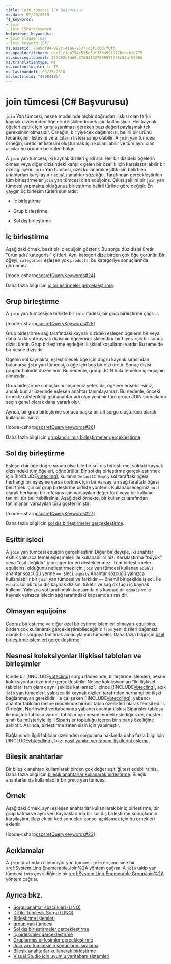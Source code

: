 ```yaml
---
title: join tümcesi (C# Başvurusu)
ms.date: 07/20/2015
f1_keywords:
- join
- join_CSharpKeyword
helpviewer_keywords:
- join clause [C#]
- join keyword [C#]
ms.assetid: 76e9df84-092c-41a6-9537-c3f1cbd7f0fb
ms.openlocfilehash: dee11c1ab754e515c69f330a5919776cbcb1e775
ms.sourcegitcommit: 213292dfbb0c37d83f62709959ff55c50af5560d
ms.translationtype: MT
ms.contentlocale: tr-TR
ms.lasthandoff: 09/25/2018
ms.locfileid: "47084185"
---
```

# <a name="join-clause-c-reference"></a>join tümcesi (C# Başvurusu)

`join` Yan tümcesi, nesne modelinde hiçbir doğrudan ilişkisi olan farklı kaynak dizilerinden öğelerini ilişkilendirmek için kullanışlıdır. Her kaynak öğeleri eşitlik için karşılaştırılması gereken bazı değeri paylaşmak tek gereksinim olmasıdır. Örneğin, bir yiyecek dağıtımcısı, belirli bir ürünü tedarikçileri listesini ve alıcıların listesi sahip olabilir. A `join` yan tümcesi, örneğin, üreticiler listesini oluşturmak için kullanılabilir ve tüm aynı olan alıcılar bu ürünün belirtilen bölge.

A `join` yan tümcesi, iki kaynak dizileri girdi alır. Her bir dizideki öğelerin olması veya diğer dizisindeki karşılık gelen bir özellik için karşılaştırılabilir bir özelliği içerir. `join` Yan tümcesi, özel kullanarak eşitlik için belirtilen anahtarları karşılaştırır `equals` anahtar sözcüğü. Tarafından gerçekleştirilen tüm birleştirmeler `join` yan tümcesi olan equijoins. Çıkışı şeklini bir `join` yan tümcesi yapmakta olduğunuz birleştirme belirli türüne göre değişir. En yaygın üç birleşim türleri şunlardır:

- İç birleştirme

- Grup birleştirme

- Sol dış birleştirme

## <a name="inner-join"></a>İç birleştirme

Aşağıdaki örnek, basit bir iç equijoin gösterir. Bu sorgu düz dizisi üretir "ürün adı / kategorisi" çiftleri. Aynı kategori dize birden çok öğe görünür. Bir öğeyi, `categories` eşleşen yok `products`, bu kategoriye sonuçlarında görünmez.

[!code-csharp[cscsrefQueryKeywords#24](~/samples/snippets/csharp/VS_Snippets_VBCSharp/CsCsrefQueryKeywords/CS/Join.cs#24)]

Daha fazla bilgi için [iç birleştirmeler gerçekleştirme](../../linq/perform-inner-joins.md).

## <a name="group-join"></a>Grup birleştirme

A `join` yan tümcesiyle birlikte bir `into` ifadesi, bir grup birleştirme çağrılır.

[!code-csharp[cscsrefQueryKeywords#25](~/samples/snippets/csharp/VS_Snippets_VBCSharp/CsCsrefQueryKeywords/CS/Join.cs#25)]

Grup birleştirme sağ tarafındaki kaynak dizideki eşleşen öğelerin bir veya daha fazla sol kaynak dizisinin öğelerini ilişkilendirir bir hiyerarşik bir sonuç dizisi üretir. Grup birleştirme eşdeğeri ilişkisel koşullarını vardır. Bu temelde bir nesne dizisidir.

Öğenin sol kaynakta, eşleştirilecek öğe için doğru kaynak sırasından bulunursa `join` yan tümcesi, o öğe için boş bir dizi üretir. Sonuç dizisi gruplar halinde düzenlenir. Bu nedenle, group JOIN hala temelde iç-equijoin olmasıdır.

Grup birleştirme sonuçlarını seçmeniz yeterlidir, öğelere erişebilirsiniz, ancak bunlar üzerinde eşleşen anahtar tanımlayamaz. Bu nedenle, önceki örnekte gösterildiği gibi anahtar adı olan yeni bir türe group JOIN sonuçlarını seçin genel olarak daha yararlı olur.

Ayrıca, bir grup birleştirme sonucu başka bir alt sorgu oluşturucu olarak kullanabilirsiniz:

[!code-csharp[cscsrefQueryKeywords#26](~/samples/snippets/csharp/VS_Snippets_VBCSharp/CsCsrefQueryKeywords/CS/Join.cs#26)]

Daha fazla bilgi için [gruplandırılmış birleştirmeler gerçekleştirme](../../linq/perform-grouped-joins.md).

## <a name="left-outer-join"></a>Sol dış birleştirme

Eşleşen bir öğe doğru sırada olsa bile bir sol dış birleştirme, soldaki kaynak dizisindeki tüm öğeleri, döndürülür. Bir sol dış birleştirme gerçekleştirmek için [!INCLUDE[vbteclinq](~/includes/vbteclinq-md.md)], kullanın `DefaultIfEmpty` sol taraftaki öğesi herhangi bir eşleşme varsa üretmek için bir varsayılan sağ taraftaki öğesi belirtmek için bir grup birleştirme birlikte yöntemi. Kullanabileceğiniz `null` olarak herhangi bir referans için varsayılan değer türü veya bir kullanıcı tanımlı tür belirtebilirsiniz. Aşağıdaki örnekte, bir kullanıcı tarafından tanımlanan varsayılan türü gösterilmiştir:

[!code-csharp[cscsrefQueryKeywords#27](~/samples/snippets/csharp/VS_Snippets_VBCSharp/CsCsrefQueryKeywords/CS/Join.cs#27)]

Daha fazla bilgi için [sol dış birleştirmeler gerçekleştirme](../../linq/perform-left-outer-joins.md).

## <a name="the-equals-operator"></a>Eşittir işleci

A `join` yan tümcesi equijoin gerçekleştirir. Diğer bir deyişle, iki anahtar eşitlik yalnızca temel eşleşmeleri ile kullanabilirsiniz. Karşılaştırma "büyük" veya "eşit değildir" gibi diğer türleri desteklenmez. Tüm birleştirmeler equijoins, olduğunu netleştirmek için `join` yan tümcesi kullanan `equals` anahtar sözcüğü yerine `==` işleci. `equals` Anahtar sözcüğü yalnızca kullanılabilir bir `join` yan tümcesi ve farklıdır `==` önemli bir şekilde işleci. İle `equals`sol ok tuşu dış kaynak dizisini tüketir ve sağ ok tuşu iç kaynak kullanır. Yalnızca sol tarafındaki kapsamda dış kaynağıdır `equals` ve iç kaynak yalnızca işlecin sağ tarafındaki kapsamda sırasıdır.

## <a name="non-equijoins"></a>Olmayan equijoins

Çapraz birleştirme ve diğer özel birleştirme işlemleri olmayan-equijoins, birden çok kullanarak gerçekleştirebileceğiniz `from` yeni dizileri bağımsız olarak bir sorguya tanıtmak amacıyla yan tümceler. Daha fazla bilgi için [özel birleştirme işlemleri gerçekleştirme](../../linq/perform-custom-join-operations.md).

## <a name="joins-on-object-collections-vs-relational-tables"></a>Nesnesi koleksiyonlar ilişkisel tabloları ve birleşimler

İçinde bir [!INCLUDE[vbteclinq](~/includes/vbteclinq-md.md)] sorgu ifadesinde, birleştirme işlemleri, nesne koleksiyonları üzerinde gerçekleştirilir. Nesne koleksiyonları "iki ilişkisel tabloları tam olarak aynı şekilde katılamaz". İçinde [!INCLUDE[vbteclinq](~/includes/vbteclinq-md.md)], açık `join` yan tümceleri, yalnızca iki kaynak dizileri tarafından herhangi bir ilişki bağlanmayan gereklidir. İle çalışırken [!INCLUDE[vbtecdlinq](~/includes/vbtecdlinq-md.md)], yabancı anahtar tabloları nesne modelinde birincil tablo özellikleri olarak temsil edilir. Örneğin, Northwind veritabanında yabancı anahtar ilişkisi Siparişler tablosu ile müşteri tablosu vardır. Tablolar için nesne modeli eşlediğinizde, müşteri sınıfı bu müşteriyle ilgili Siparişler topluluğu içeren bir sipariş özelliğine sahiptir. Aslında, birleştirme zaten sizin için yapılmıştır.

Bağlamında ilgili tablolar üzerinden sorgulama hakkında daha fazla bilgi için [!INCLUDE[vbtecdlinq](~/includes/vbtecdlinq-md.md)], bkz: [nasıl yapılır: veritabanı ilişkilerini eşleme](../../../framework/data/adonet/sql/linq/how-to-map-database-relationships.md).

## <a name="composite-keys"></a>Bileşik anahtarlar

Bir bileşik anahtarı kullanılarak birden çok değer eşitliği test edebilirsiniz. Daha fazla bilgi için [bileşik anahtarlar kullanarak birleştirme](../../linq/join-by-using-composite-keys.md). Bileşik anahtarlar da kullanılabilir bir `group` yan tümcesi.

## <a name="example"></a>Örnek

Aşağıdaki örnek, aynı eşleşen anahtarlar kullanılarak bir iç birleştirme, bir grup katma ve aynı veri kaynaklarında bir sol dış birleştirme sonuçlarının karşılaştırır. Bazı ek bir kod sonuçları konsol açıklamak için bu örnekleri eklenir.

[!code-csharp[cscsrefQueryKeywords#23](~/samples/snippets/csharp/VS_Snippets_VBCSharp/CsCsrefQueryKeywords/CS/Join.cs#23)]

## <a name="remarks"></a>Açıklamalar

A `join` tarafından izlenmiyor yan tümcesi `into` erişimcisine bir <xref:System.Linq.Enumerable.Join%2A> yöntem çağrısı. A `join` takip yan tümcesi `into` çevrildiğinde bir <xref:System.Linq.Enumerable.GroupJoin%2A> yöntem çağrısı.

## <a name="see-also"></a>Ayrıca bkz.

- [Sorgu anahtar sözcükleri (LINQ)](query-keywords.md)
- [Dil ile Tümleşik Sorgu (LINQ)](../../linq/index.md)
- [Birleştirme İşlemleri](../../programming-guide/concepts/linq/join-operations.md)
- [group yan tümcesi](group-clause.md)
- [Sol dış birleştirmeler gerçekleştirme](../../linq/perform-left-outer-joins.md)
- [İç birleşimler gerçekleştirme](../../linq/perform-inner-joins.md)
- [Gruplanmış birleşimler gerçekleştirme](../../linq/perform-grouped-joins.md)
- [Join yan tümcesinin sonuçlarını sıralama](../../linq/order-the-results-of-a-join-clause.md)
- [Bileşik anahtarlar kullanarak birleştirme](../../linq/join-by-using-composite-keys.md)
- [Visual Studio için uyumlu veritabanı sistemleri](/visualstudio/data-tools/installing-database-systems-tools-and-samples)